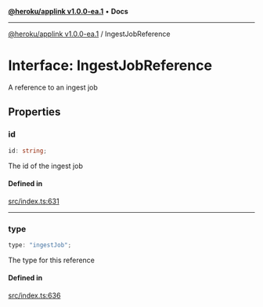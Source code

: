 [**@heroku/applink v1.0.0-ea.1**](../README.md) • **Docs**

***

[@heroku/applink v1.0.0-ea.1](../README.md) / IngestJobReference

# Interface: IngestJobReference

A reference to an ingest job

## Properties

### id

```ts
id: string;
```

The id of the ingest job

#### Defined in

[src/index.ts:631](https://github.com/heroku/heroku-applink-nodejs/blob/2642d389dda315880ee5a3612d84ccbd71f43b77/src/index.ts#L631)

***

### type

```ts
type: "ingestJob";
```

The type for this reference

#### Defined in

[src/index.ts:636](https://github.com/heroku/heroku-applink-nodejs/blob/2642d389dda315880ee5a3612d84ccbd71f43b77/src/index.ts#L636)
